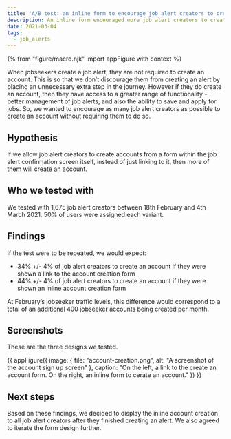 ```yaml
---
title: 'A/B test: an inline form to encourage job alert creators to create an account'
description: An inline form encouraged more job alert creators to create an account.
date: 2021-03-04
tags:
  - job_alerts
---
```


{% from "figure/macro.njk" import appFigure with context %}

When jobseekers create a job alert, they are not required to create an account. This is so that we don’t discourage them from creating an alert by placing an unnecessary extra step in the journey. However if they do create an account, then they have access to a greater range of functionality - better management of job alerts, and also the ability to save and apply for jobs. So, we wanted to encourage as many job alert creators as possible to create an account without requiring them to do so.

## Hypothesis

If we allow job alert creators to create accounts from a form within the job alert confirmation screen itself, instead of just linking to it, then more of them will create an account.

## Who we tested with

We tested with 1,675 job alert creators between 18th February and 4th March 2021. 50% of users were assigned each variant.

## Findings

If the test were to be repeated, we would expect:

* 34% +/- 4% of job alert creators to create an account if they were shown a link to the account creation form
* 44% +/- 4% of job alert creators to create an account if they were shown an inline account creation form

At February’s jobseeker traffic levels, this difference would correspond to a total of an additional 400 jobseeker accounts being created per month.

## Screenshots

These are the three designs we tested.

{{ appFigure({
  image: {
    file: "account-creation.png",
    alt: "A screenshot of the account sign up screen"
   },
  caption: "On the left, a link to the create an account form. On the right, an inline form to cerate an account."
}) }}

## Next steps

Based on these findings, we decided to display the inline account creation to all job alert creators after they finished creating an alert. We also agreed to iterate the form design further.
